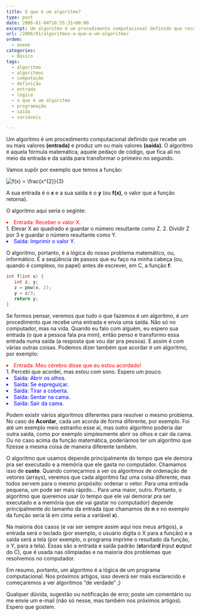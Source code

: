 ```yaml
---
title: O que é um algoritmo?
type: post
date: 2006-01-04T16:55:31+00:00
excerpt: Um algoritmo é um procedimento computacional definido que recebe um ou mais valores (entrada) e produz um ou mais valores (saída). O algoritmo é aquela fórmula matemática, aquele pedaço de código, que fica ali no meio da entrada e da saída para transformar o primeiro no segundo.
url: /2006/01/algoritmos-o-que-e-um-algoritmo/
ordem:
  - eeeee
categories:
  - Básico
tags:
  - algoritmo
  - algoritmos
  - computação
  - definição
  - entrada
  - lógica
  - o que é um algoritmo
  - programação
  - saída
  - variáveis

---
```

Um algoritmo é um procedimento computacional definido que recebe um ou mais valores **(entrada)** e produz um ou mais valores **(saída)**. O algoritmo é aquela fórmula matemática, aquele pedaço de código, que fica ali no meio da entrada e da saída para transformar o primeiro no segundo.

Vamos supôr por exemplo que temos a função:


<img src='https://s0.wp.com/latex.php?latex=f%28x%29+%3D+%5Cfrac%7Bx%5E%7B2%7D%7D%7B3%7D&bg=T&fg=000000&s=0' alt='f(x) = \frac{x^{2}}{3}' title='f(x) = \frac{x^{2}}{3}' class='latex' />

A sua entrada é o **x** e a sua saída é o **y** (ou **f(x)**, o valor que a função retorna).

O algoritmo aqui seria o seginte:

<li style="color:red;">
  Entrada: Receber o valor X.
</li>
  1. Elevar X ao quadrado e guardar o número resultante como Z.
  2. Dividir Z por 3 e guardar o número resultante como Y.
<li style="color:blue;">
  Saída: Imprimir o valor Y.
</li>

O algoritmo, portanto, é a lógica do nosso problema matemático, ou, informático. É a seqüência de passos que eu faço na minha cabeça (ou, quando é complexo, no papel) antes de escrever, em C, a função **f**:

```c
int f(int x) {
   int z, y;
   z = pow(x, 2);
   y = z/3;
   return y;
}
```

Se formos pensar, veremos que tudo o que fazemos é um algoritmo, é um procedimento que recebe uma entrada e envia uma saída. Não só no computador, mas na vida. Quando eu falo com alguém, eu espero sua entrada (o que a pessoa fala pra mim), então penso e transformo essa entrada numa saída (a resposta que vou dar pra pessoa). E assim é com várias outras coisas. Podemos dizer também que acordar é um algoritmo, por exemplo:

<li style="color:red;">
  Entrada: Meu cérebro disse que eu estou acordado!
</li>
  1. Percebi que acordei, mas estou com sono. Espero um pouco.
<li style="color:blue;">
  Saída: Abrir os olhos.
</li>
<li style="color:blue;">
  Saída: Se espreguiçar.
</li>
<li style="color:blue;">
  Saída: Tirar a coberta.
</li>
<li style="color:blue;">
  Saída: Sentar na cama.
</li>
<li style="color:blue;">
  Saída: Sair da cama.
</li>

Podem existir vários algoritmos diferentes para resolver o mesmo problema. No caso de **Acordar**, cada um acorda de forma diferente, por exemplo. Foi até um exemplo meio estranho esse aí, mas outro algoritmo poderia dar outra saída, como por exemplo simplesmente abrir os olhos e cair da cama. Ou no caso acima da função matemática, poderíamos ter um algoritmo que fizesse a mesma coisa de maneira diferente também.

O algoritmo que usamos depende principalmente do tempo que ele demora pra ser executado e a memória que ele gasta no computador. Chamamos isso de **custo**. Quando começarmos a ver os algoritmos de ordenação de vetores (arrays), veremos que cada algoritmo faz uma coisa diferente, mas todos servem para o mesmo propósito: ordenar o vetor. Para uma entrada pequena, um pode ser mais rápido… Para uma maior, outro. Portanto, o algoritmo que queremos usar (o tempo que ele vai demorar pra ser executado e a memória que ele vai gastar no computador) depende principalmente do tamanho da entrada (que chamamos de **n** e no exemplo da função seria lá em cima seria a variável **x**).

Na maioria dos casos (e vai ser sempre assim aqui nos meus artigos), a entrada será o teclado (por exemplo, o usuário digita o X para a função) e a saída será a tela (por exemplo, o programa imprime o resultado da função, o Y, para a tela). Essas são a entrada e saída padrão (**st**andar**d** **i**nput **o**utput do C), que é usada nas olimpíadas e na maioria dos problemas que resolvemos no computador.

Em resumo, portanto, um algoritmo é a lógica de um programa computacional. Nos próximos artigos, isso deverá ser mais esclarecido e começaremos a ver algoritmos “de verdade” ;)

Qualquer dúvida, sugestão ou notificação de erro; poste um comentário ou me envie um e-mail (não só nesse, mas também nos próximos artigos). Espero que gostem.

